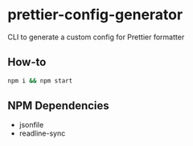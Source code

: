 # prettier-config-generator
CLI to generate a custom config for Prettier formatter

## How-to
```bash
npm i && npm start
```

## NPM Dependencies
* jsonfile
* readline-sync